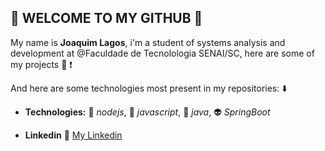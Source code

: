 ## :robot: WELCOME TO MY GITHUB :robot:

My name is **Joaquim Lagos**, i'm a student of systems analysis and development at @Faculdade de Tecnolologia SENAI/SC, here are some of my projects :book: :exclamation:

And here are some technologies most present in my repositories: :arrow_down:

-  **Technologies:** :leaves: *nodejs*, :dart: *javascript*, :space_invader: *java*, :alien: *SpringBoot*
 
-  **Linkedin** :house_with_garden: [My Linkedin](https://www.linkedin.com/in/joaquim-lagos-68933a183/)